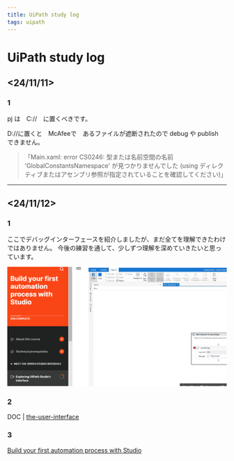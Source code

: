 ```yaml
---
title: UiPath study log
tags: uipath
---
```


# UiPath study log
## <24/11/11>
### 1
pj は　C://　に置くべきです。

D://に置くと　McAfeeで　あるファイルが遮断されたので
debug や publish　できません。

>「Main.xaml: error CS0246: 型または名前空間の名前 'GlobalConstantsNamespace' が見つかりませんでした
>(using ディレクティブまたはアセンブリ参照が指定されていることを確認してください)」

---

## <24/11/12>
### 1
ここでデバッグインターフェースを紹介しましたが、まだ全てを理解できたわけではありません。
今後の練習を通して、少しずつ理解を深めていきたいと思っています。

<img src="/assets/pic/debug_interface.PNG" width="800" >

### 2
DOC | 
 [the-user-interface](https://docs.uipath.com/ja/studio/standalone/2024.10/user-guide/the-user-interface)

### 3
[Build your first automation process with Studio](/UiPath/Build%20your%20first%20automation%20process%20with%20Studio.md)
